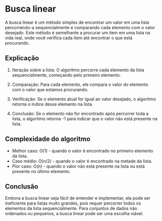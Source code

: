 # Busca linear

A busca linear é um método simples de encontrar um valor em uma lista percorrendo-a sequencialmente e comparando cada elemento com o valor desejado. Este método é semelhante a procurar um item em uma lista na vida real, onde você verifica cada item até encontrar o que está procurando.

## Explicação

1. Iteração sobre a lista: O algoritmo percorre cada elemento da lista sequencialmente, começando pelo primeiro elemento.

2. Comparação: Para cada elemento, ele compara o valor do elemento com o valor que estamos procurando.

3. Verificação: Se o elemento atual for igual ao valor desejado, o algoritmo retorna o índice desse elemento na lista.

4. Conclusão: Se o elemento não for encontrado após percorrer toda a lista, o algoritmo retorna -1 para indicar que o valor não está presente na lista.

## Complexidade do algoritmo

- Melhor caso: O(1) - quando o valor é encontrado no primeiro elemento da lista.
- Caso médio: O(n/2) - quando o valor é encontrado na metade da lista.
- Pior caso: O(n) - quando o valor não está presente na lista ou está presente no último elemento.

## Conclusão

Embora a busca linear seja fácil de entender e implementar, ela pode ser ineficiente para listas muito grandes, pois requer percorrer todos os elementos da lista sequencialmente. Para conjuntos de dados não ordenados ou pequenos, a busca linear pode ser uma escolha viável.
